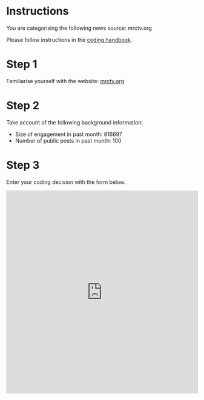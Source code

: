 # Instructions

You are categorising the following news source: mrctv.org

Please follow instructions in the [coding handbook](http://comprop.oii.ox.ac.uk/).

# Step 1

Familiarise yourself with the website: [mrctv.org](mrctv.org)

# Step 2

Take account of the following background information:

* Size of engagement in past month: 816697
* Number of public posts in past month: 100

# Step 3

Enter your coding decision with the form below.

<iframe class="airtable-embed"
    src="https://airtable.com/embed/shra38QF3aALor26z?backgroundColor=blue&prefill_Media_source=&prefill_Coder=Alice" frameborder="0"
    onmousewheel="" width="100%" height="533" style="background: transparent; border: 1px solid #ccc;"></iframe>